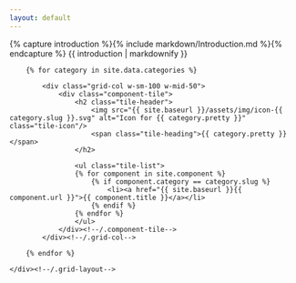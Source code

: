 ```yaml
---
layout: default
---
```


<div class="intro-text">
	<div class="content">
		{% capture introduction %}{% include markdown/Introduction.md %}{% endcapture %}
		{{ introduction | markdownify }}
	</div>
</div>

<div class="content">
	<div class="grid-layout">

		{% for category in site.data.categories %}

			<div class="grid-col w-sm-100 w-mid-50">
				<div class="component-tile">
					<h2 class="tile-header">
						<img src="{{ site.baseurl }}/assets/img/icon-{{ category.slug }}.svg" alt="Icon for {{ category.pretty }}"  class="tile-icon"/>
						<span class="tile-heading">{{ category.pretty }}</span>
					</h2>

					<ul class="tile-list">
					{% for component in site.component %}
						{% if component.category == category.slug %}
							<li><a href="{{ site.baseurl }}{{ component.url }}">{{ component.title }}</a></li>
						{% endif %}
					{% endfor %}
					</ul>
				</div><!--/.component-tile-->
			</div><!--/.grid-col-->

		{% endfor %}

	</div><!--/.grid-layout-->
</div><!--/.content-->
